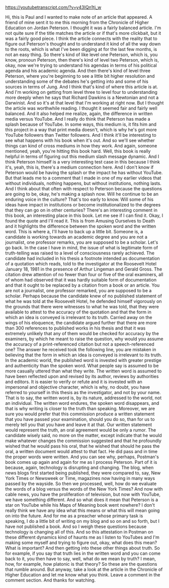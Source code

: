 https://youtubetranscript.com/?v=y43IQn1tj_w

 Hi, this is Paul and I wanted to make note of an article that appeared. A friend of mine sent it to me this morning from the Chronicle of Higher Education on Jordan Peterson. I thought it was a fairly balanced article. I'm not quite sure if the title matches the article or if that's more clickbait, but it was a fairly good piece. I think the article connects with the reality that to figure out Peterson's thought and to understand it kind of all the way down to the roots, which is what I've been digging at for the last few months, is not an easy thing. So there's kind of like level one Peterson, which is, you know, pronoun Peterson, then there's kind of level two Peterson, which is, okay, now we're trying to understand his agendas in terms of his political agenda and his academic agenda. And then there's kind of level three Peterson, where you're beginning to see a little bit higher resolution and understanding some of the debates he's getting into and some of his sources in terms of Jung. And I think that's kind of where this article is at. And I'm working on getting from level three to level four to understanding more deeply when he says that Richard Dawkins is a Newtonian and not a Darwinist. And so it's at that level that I'm working at right now. But I thought the article was worthwhile reading. I thought it seemed fair and fairly well balanced. And it also helped me realize, again, the difference in written media versus YouTube. And I really do think that Peterson has made a splash because of YouTube. In some ways, this medium is, it fits him and this project in a way that print media doesn't, which is why he's got more YouTube followers than Twitter followers. And I think it'll be interesting to see what happens with his book when it's out. And so we'll see whether things can kind of cross mediums in how they work. And again, someone mentioned, yeah, you're hitting this book hard. Well, this book is really helpful in terms of figuring out this medium slash message dynamic. And I think Peterson himself is a very interesting test case in this because I think it's, yeah, this is, there's a medium connection here. And I don't know if Peterson would be having the splash or the impact he has without YouTube. But that leads me to a comment that I made in one of my earlier videos that without individuals, nothing happens, but without institutions, nothing lasts. And I think about that often with respect to Peterson because the questions are going to be, okay, he's making a splash now. Will he continue to be an enduring voice in the culture? That's too early to know. Will some of his ideas have impact in institutions or become institutionalized to the degrees that they can go on in other centuries? There's an interesting comment in this book, an interesting place in this book. Let me see if I can find it. Okay, I found the quote and I'll read it. This is from Amusing Ourselves to Death and it highlights the difference between the spoken word and the written word. This is where a, I'll have to back up a little bit. Someone is, a candidate is working towards an academic degree and you are not a journalist, one professor remarks, you are supposed to be a scholar. Let's go back. In the case I have in mind, the issue of what is legitimate form of truth-telling was raised to a level of consciousness rarely achieved. The candidate had included in his thesis a footnote intended as documentation of a quotation which reads, told to the investigator at the Roosevelt Hotel January 18, 1981 in the presence of Arthur Lingeman and Gerald Gross. The citation drew attention of no fewer than four or five of the oral examiners, all of whom had observed that it was hardly suitable form of documentation and that it ought to be replaced by a citation from a book or an article. You are not a journalist, one professor remarked, you are supposed to be a scholar. Perhaps because the candidate knew of no published statement of what he was told at the Roosevelt Hotel, he defended himself vigorously on the grounds that there were witnesses to what he was told, that they were available to attest to the accuracy of the quotation and that the form in which an idea is conveyed is irrelevant to its truth. Carried away on the wings of his eloquence, the candidate argued further that there are more than 300 references to published works in his thesis and that it was extremely unlikely that any of them would be checked for accuracy by the examiners, by which he meant to raise the question, why would you assume the accuracy of a print-referenced citation but not a speech-referenced one? The answer he received took the following line, you are mistaken in believing that the form in which an idea is conveyed is irrelevant to its truth. In the academic world, the published word is invested with greater prestige and authenticity than the spoken word. What people say is assumed to be more casually uttered than what they write. The written word is assumed to have been reflected upon and revised by its author, reviews by authorities and editors. It is easier to verify or refute and it is invested with an impersonal and objective character, which is why, no doubt, you have referred to yourself in this thesis as the investigator, and not by your name. That is to say, the written word is, by its nature, addressed to the world, not an individual. The written word endures, the spoken word disappears, and that is why writing is closer to the truth than speaking. Moreover, we are sure you would prefer that this commission produce a written statement that you have passed your examination, should you do so, than for us to merely tell you that you have and leave it at that. Our written statement would represent the truth, an oral agreement would be only a rumor. The candidate wisely said, no more on the matter, except indicate that he would make whatever changes the commission suggested and that he profoundly wished that he would pass his oral, that he wished that should he pass the oral, a written document would attest to that fact. He did pass and in time the proper words were written. And you can see why, perhaps, Postman's book comes up again and again for me as I process Peterson. Part of it is because, again, technology is disrupting and changing. The blog, when news blogs first started being published, they were compared to, say, New York Times or Newsweek or Time, magazines now having in many ways passed by the wayside. So then we processed, well, how do we evaluate the words of a blog versus the words of the New York Times? And now with cable news, you have the proliferation of television, but now with YouTube, we have something different. And so what does it mean that Peterson is a star on YouTube while his Maps of Meaning book went nowhere? I don't really think we have any idea what this means or what this will mean going on into the future. And for me as a preacher whose primary task is speaking, I do a little bit of writing on my blog and so on and so forth, but I have not published a book. And so I weigh these questions because technology is changing all of this. And so this attestation in Postman on these different dynamics kind of haunts me as I listen to YouTubes and I'm making some myself and trying to figure out, okay, what does this mean? What is important? And then getting into these other things about truth. So for example, if you say that truth lies in the written word and you can come back to it, you then have to say, well, what do we mean by truth? I mean, how, for example, how platonic is that theory? So these are the questions that rumble around. But anyway, take a look at the article in the Chronicle of Higher Education and let me know what you think. Leave a comment in the comment section. And thanks for watching.